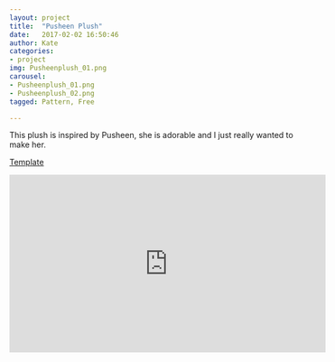 ```yaml
---
layout: project
title:  "Pusheen Plush"
date:   2017-02-02 16:50:46
author: Kate
categories:
- project
img: Pusheenplush_01.png
carousel:
- Pusheenplush_01.png
- Pusheenplush_02.png
tagged: Pattern, Free

---
```


This plush is inspired by Pusheen, she is adorable and I just really wanted to make her.

<p><a href="http://orig02.deviantart.net/1ba4/f/2017/033/e/b/pusheen_inspired_pattern_final_version_by_snugglefactory-daxlojo.pdf" class="btn btn-theme">Template</a></p>

<iframe width="560" height="315" src="https://www.youtube.com/embed/rX2VlrzbgQI" frameborder="0" allowfullscreen></iframe>